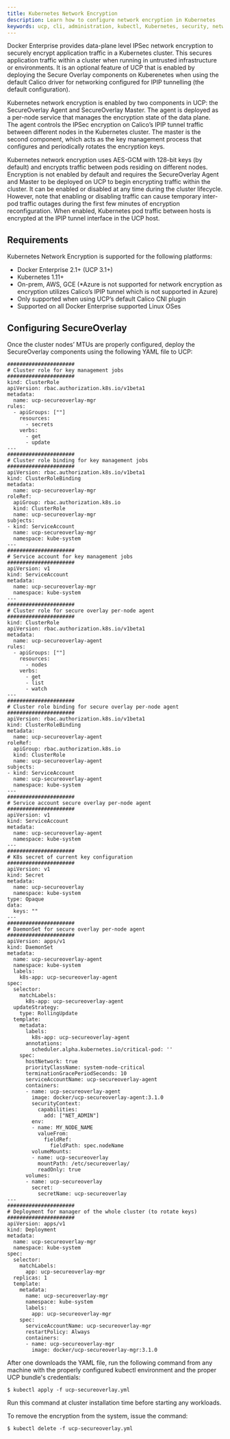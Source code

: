 ```yaml
---
title: Kubernetes Network Encryption
description: Learn how to configure network encryption in Kubernetes
keywords: ucp, cli, administration, kubectl, Kubernetes, security, network, ipsec, ipip, esp, calico
---
```


Docker Enterprise provides data-plane level IPSec network encryption to securely encrypt application traffic in 
a Kubernetes cluster. This secures application traffic within a cluster when running in untrusted infrastructure 
or environments. It is an optional feature of UCP that is enabled by deploying the Secure Overlay components on 
Kuberenetes when using the default Calico driver for networking configured for IPIP tunnelling (the default configuration).

Kubernetes network encryption is enabled by two components in UCP: the SecureOverlay Agent and SecureOverlay Master. 
The agent is deployed as a per-node service that manages the encryption state of the data plane. The agent controls 
the IPSec encryption on Calico’s IPIP tunnel traffic between different nodes in the Kubernetes cluster. The master 
is the second component, which acts as the key management process that configures and periodically rotates the 
encryption keys.

Kubernetes network encryption uses AES-GCM with 128-bit keys (by default) and encrypts traffic between pods residing 
on different nodes. Encryption is not enabled by default and requires the SecureOverlay Agent and Master to be deployed 
on UCP to begin encrypting traffic within the cluster. It can be enabled or disabled at any time during the cluster 
lifecycle. However, note that enabling or disabling traffic can cause temporary inter-pod traffic outages during the 
first few minutes of encryption reconfiguration. When enabled, Kubernetes pod traffic between hosts is encrypted at 
the IPIP tunnel interface in the UCP host.

## Requirements

Kubernetes Network Encryption is supported for the following platforms:
* Docker Enterprise 2.1+ (UCP 3.1+)
* Kubernetes 1.11+
* On-prem, AWS, GCE (*Azure is not supported for network encryption as encryption utilizes Calico’s IPIP tunnel which is not supported in Azure)
* Only supported when using UCP’s default Calico CNI plugin
* Supported on all Docker Enterprise supported Linux OSes

## Configuring SecureOverlay

Once the cluster nodes’ MTUs are properly configured, deploy the SecureOverlay components using the following YAML file to UCP:

```
######################
# Cluster role for key management jobs
######################
kind: ClusterRole
apiVersion: rbac.authorization.k8s.io/v1beta1
metadata:
  name: ucp-secureoverlay-mgr
rules:
  - apiGroups: [""]
    resources:
      - secrets
    verbs:
      - get
      - update
---
######################
# Cluster role binding for key management jobs
######################
apiVersion: rbac.authorization.k8s.io/v1beta1
kind: ClusterRoleBinding
metadata:
  name: ucp-secureoverlay-mgr
roleRef:
  apiGroup: rbac.authorization.k8s.io
  kind: ClusterRole
  name: ucp-secureoverlay-mgr
subjects:
- kind: ServiceAccount
  name: ucp-secureoverlay-mgr
  namespace: kube-system
---
######################
# Service account for key management jobs
######################
apiVersion: v1
kind: ServiceAccount
metadata:
  name: ucp-secureoverlay-mgr
  namespace: kube-system
---
######################
# Cluster role for secure overlay per-node agent
######################
kind: ClusterRole
apiVersion: rbac.authorization.k8s.io/v1beta1
metadata:
  name: ucp-secureoverlay-agent
rules:
  - apiGroups: [""]
    resources:
      - nodes
    verbs:
      - get
      - list
      - watch
---
######################
# Cluster role binding for secure overlay per-node agent
######################
apiVersion: rbac.authorization.k8s.io/v1beta1
kind: ClusterRoleBinding
metadata:
  name: ucp-secureoverlay-agent
roleRef:
  apiGroup: rbac.authorization.k8s.io
  kind: ClusterRole
  name: ucp-secureoverlay-agent
subjects:
- kind: ServiceAccount
  name: ucp-secureoverlay-agent
  namespace: kube-system
---
######################
# Service account secure overlay per-node agent
######################
apiVersion: v1
kind: ServiceAccount
metadata:
  name: ucp-secureoverlay-agent
  namespace: kube-system
---
######################
# K8s secret of current key configuration
######################
apiVersion: v1
kind: Secret
metadata:
  name: ucp-secureoverlay
  namespace: kube-system
type: Opaque
data:
  keys: ""
---
######################
# DaemonSet for secure overlay per-node agent
######################
apiVersion: apps/v1
kind: DaemonSet
metadata:
  name: ucp-secureoverlay-agent
  namespace: kube-system
  labels:
    k8s-app: ucp-secureoverlay-agent
spec:
  selector:
    matchLabels:
      k8s-app: ucp-secureoverlay-agent
  updateStrategy:
    type: RollingUpdate
  template:
    metadata:
      labels:
        k8s-app: ucp-secureoverlay-agent
      annotations:
        scheduler.alpha.kubernetes.io/critical-pod: ''
    spec:
      hostNetwork: true
      priorityClassName: system-node-critical
      terminationGracePeriodSeconds: 10
      serviceAccountName: ucp-secureoverlay-agent
      containers:
      - name: ucp-secureoverlay-agent
        image: docker/ucp-secureoverlay-agent:3.1.0
        securityContext:
          capabilities:
            add: ["NET_ADMIN"]
        env:
        - name: MY_NODE_NAME
          valueFrom:
            fieldRef:
              fieldPath: spec.nodeName
        volumeMounts:
        - name: ucp-secureoverlay
          mountPath: /etc/secureoverlay/
          readOnly: true
      volumes:
      - name: ucp-secureoverlay
        secret:
          secretName: ucp-secureoverlay
---
######################
# Deployment for manager of the whole cluster (to rotate keys)
######################
apiVersion: apps/v1
kind: Deployment
metadata:
  name: ucp-secureoverlay-mgr
  namespace: kube-system
spec:
  selector:
    matchLabels:
      app: ucp-secureoverlay-mgr
  replicas: 1
  template:
    metadata:
      name: ucp-secureoverlay-mgr
      namespace: kube-system
      labels:
        app: ucp-secureoverlay-mgr
    spec:
      serviceAccountName: ucp-secureoverlay-mgr
      restartPolicy: Always
      containers:
      - name: ucp-secureoverlay-mgr
        image: docker/ucp-secureoverlay-mgr:3.1.0
```

After one downloads the YAML file, run the following command from any machine with the properly configured kubectl environment and the proper UCP bundle's credentials: 

```
$ kubectl apply -f ucp-secureoverlay.yml
```

Run this command at cluster installation time before starting any workloads.

To remove the encryption from the system, issue the command:

```
$ kubectl delete -f ucp-secureoverlay.yml
```
